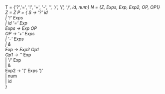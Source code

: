 T =  {'?','=', '!', '+', '-', '*', '/', '(', ')', id, num}
N = {Z, Exps, Exp, Exp2, OP, OP1}
Z = Z
P = {
    S -> '?' id           
      | '!' Exps             
      | id '=' Exp         
    Exps -> Exp OP        
    OP -> '+' Exps         
        | '-' Exps          
        | &                
    Exp -> Exp2 Op1         
    Op1 -> '*' Exp          
        | '/' Exp           
        | &                   
    Exp2 -> '(' Exps ')'     
        | num                
        | id                
}